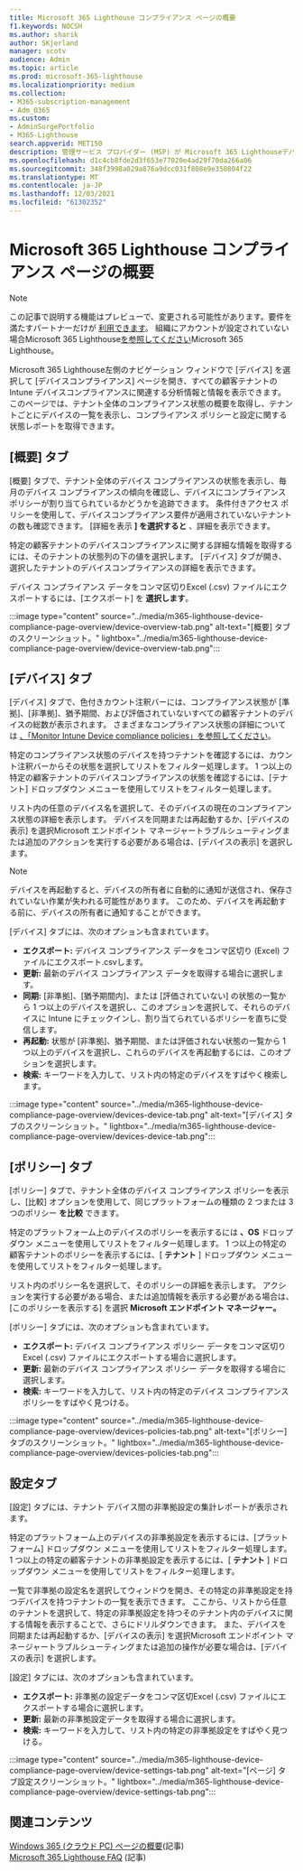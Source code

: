 ```yaml
---
title: Microsoft 365 Lighthouse コンプライアンス ページの概要
f1.keywords: NOCSH
ms.author: sharik
author: SKjerland
manager: scotv
audience: Admin
ms.topic: article
ms.prod: microsoft-365-lighthouse
ms.localizationpriority: medium
ms.collection:
- M365-subscription-management
- Adm_O365
ms.custom:
- AdminSurgePortfolio
- M365-Lighthouse
search.appverid: MET150
description: 管理サービス プロバイダー (MSP) が Microsoft 365 Lighthouseデバイスコンプライアンス ページについて説明します。
ms.openlocfilehash: d1c4cb8fde2d3f653e77020e4ad29f70da266a06
ms.sourcegitcommit: 348f3998a029a876a9dcc031f808e9e350804f22
ms.translationtype: MT
ms.contentlocale: ja-JP
ms.lasthandoff: 12/03/2021
ms.locfileid: "61302352"
---
```

# <a name="microsoft-365-lighthouse-device-compliance-page-overview"></a>Microsoft 365 Lighthouse コンプライアンス ページの概要

> [!NOTE]
> この記事で説明する機能はプレビューで、変更される可能性があります。要件を満たすパートナーだけが [利用できます](m365-lighthouse-requirements.md)。 組織にアカウントが設定されていない場合Microsoft 365 Lighthouse[を参照してください](m365-lighthouse-sign-up.md)Microsoft 365 Lighthouse。

Microsoft 365 Lighthouse左側のナビゲーション ウィンドウで [デバイス] を選択して [デバイスコンプライアンス] ページを開き、すべての顧客テナントの Intune デバイスコンプライアンスに関連する分析情報と情報を表示できます。 このページでは、テナント全体のコンプライアンス状態の概要を取得し、テナントごとにデバイスの一覧を表示し、コンプライアンス ポリシーと設定に関する状態レポートを取得できます。

## <a name="overview-tab"></a>[概要] タブ  
  
[概要] タブで、テナント全体のデバイス コンプライアンスの状態を表示し、毎月のデバイス コンプライアンスの傾向を確認し、デバイスにコンプライアンス ポリシーが割り当てられているかどうかを追跡できます。 条件付きアクセス ポリシーを使用して、デバイスコンプライアンス要件が適用されていないテナントの数も確認できます。 [詳細を表示 **] を選択すると** 、詳細を表示できます。

特定の顧客テナントのデバイスコンプライアンスに関する詳細な情報を取得するには、そのテナントの状態列の下の値を選択します。 [デバイス] タブが開き、選択したテナントのデバイスコンプライアンスの詳細を表示できます。

デバイス コンプライアンス データをコンマ区切りExcel (.csv) ファイルにエクスポートするには、[エクスポート] を **選択します**。

:::image type="content" source="../media/m365-lighthouse-device-compliance-page-overview/device-overview-tab.png" alt-text="[概要] タブのスクリーンショット。" lightbox="../media/m365-lighthouse-device-compliance-page-overview/device-overview-tab.png":::

## <a name="devices-tab"></a>[デバイス] タブ

[デバイス] タブで、色付きカウント注釈バーには、コンプライアンス状態が [準拠]、[非準拠]、猶予期間、および評価されていないすべての顧客テナントのデバイスの総数が表示されます。 さまざまなコンプライアンス状態の詳細については [、「Monitor Intune Device compliance policies」を参照してください](/mem/intune/protect/compliance-policy-monitor)。

特定のコンプライアンス状態のデバイスを持つテナントを確認するには、カウント注釈バーからその状態を選択してリストをフィルター処理します。 1 つ以上の特定の顧客テナントのデバイスコンプライアンスの状態を確認するには、[テナント] ドロップダウン メニューを使用してリストをフィルター処理します。

リスト内の任意のデバイス名を選択して、そのデバイスの現在のコンプライアンス状態の詳細を表示します。 デバイスを同期または再起動するか、[デバイスの表示] を選択Microsoft エンドポイント マネージャートラブルシューティングまたは追加のアクションを実行する必要がある場合は、[デバイスの表示] を選択します。

> [!NOTE]
> デバイスを再起動すると、デバイスの所有者に自動的に通知が送信され、保存されていない作業が失われる可能性があります。 このため、デバイスを再起動する前に、デバイスの所有者に通知することができます。

[デバイス] タブには、次のオプションも含まれています。

- **エクスポート:** デバイス コンプライアンス データをコンマ区切り (Excel) ファイルにエクスポート.csvします。
- **更新:** 最新のデバイス コンプライアンス データを取得する場合に選択します。
- **同期:** [非準拠]、[猶予期間内]、または [評価されていない] の状態の一覧から 1 つ以上のデバイスを選択し、このオプションを選択して、それらのデバイスに Intune にチェックインし、割り当てられているポリシーを直ちに受信します。
- **再起動:** 状態が [非準拠]、猶予期間、または評価されない状態の一覧から 1 つ以上のデバイスを選択し、これらのデバイスを再起動するには、このオプションを選択します。
- **検索:** キーワードを入力して、リスト内の特定のデバイスをすばやく検索します。
 
:::image type="content" source="../media/m365-lighthouse-device-compliance-page-overview/devices-device-tab.png" alt-text="[デバイス] タブのスクリーンショット。" lightbox="../media/m365-lighthouse-device-compliance-page-overview/devices-device-tab.png":::

## <a name="policies-tab"></a>[ポリシー] タブ

[ポリシー] タブで、テナント全体のデバイス コンプライアンス ポリシーを表示し、[比較] オプションを使用して、同じプラットフォームの種類の 2 つまたは 3 つのポリシー **を比較** できます。

特定のプラットフォーム上のデバイスのポリシーを表示するには **、OS** ドロップダウン メニューを使用してリストをフィルター処理します。 1 つ以上の特定の顧客テナントのポリシーを表示するには、[ **テナント** ] ドロップダウン メニューを使用してリストをフィルター処理します。

リスト内のポリシー名を選択して、そのポリシーの詳細を表示します。 アクションを実行する必要がある場合、または追加情報を表示する必要がある場合は、[このポリシーを表示する] を選択 **Microsoft エンドポイント マネージャー。**

[ポリシー] タブには、次のオプションも含まれています。

- **エクスポート:** デバイス コンプライアンス ポリシー データをコンマ区切りExcel (.csv) ファイルにエクスポートする場合に選択します。
- **更新:** 最新のデバイス コンプライアンス ポリシー データを取得する場合に選択します。
- **検索:** キーワードを入力して、リスト内の特定のデバイス コンプライアンス ポリシーをすばやく見つける。

:::image type="content" source="../media/m365-lighthouse-device-compliance-page-overview/devices-policies-tab.png" alt-text="[ポリシー] タブのスクリーンショット。" lightbox="../media/m365-lighthouse-device-compliance-page-overview/devices-policies-tab.png":::

## <a name="settings-tab"></a>設定タブ

[設定] タブには、テナント デバイス間の非準拠設定の集計レポートが表示されます。 

特定のプラットフォーム上のデバイスの非準拠設定を表示するには、[プラットフォーム] ドロップダウン メニューを使用してリストをフィルター処理します。 1 つ以上の特定の顧客テナントの非準拠設定を表示するには、[ **テナント** ] ドロップダウン メニューを使用してリストをフィルター処理します。

一覧で非準拠の設定名を選択してウィンドウを開き、その特定の非準拠設定を持つデバイスを持つテナントの一覧を表示できます。 ここから、リストから任意のテナントを選択して、特定の非準拠設定を持つそのテナント内のデバイスに関する情報を表示することで、さらにドリルダウンできます。 また、デバイスを同期または再起動するか、[デバイスの表示] を選択Microsoft エンドポイント マネージャートラブルシューティングまたは追加の操作が必要な場合は、[デバイスの表示] を選択します。

[設定] タブには、次のオプションも含まれています。

- **エクスポート:** 非準拠の設定データをコンマ区切Excel (.csv) ファイルにエクスポートする場合に選択します。
- **更新:** 最新の非準拠設定データを取得する場合に選択します。
- **検索:** キーワードを入力して、リスト内の特定の非準拠設定をすばやく見つける。

:::image type="content" source="../media/m365-lighthouse-device-compliance-page-overview/device-settings-tab.png" alt-text="[ページ] タブ設定スクリーンショット。" lightbox="../media/m365-lighthouse-device-compliance-page-overview/device-settings-tab.png":::

## <a name="related-content"></a>関連コンテンツ

[Windows 365 (クラウド PC) ページの概要](m365-lighthouse-win365-page-overview.md)(記事)\
[Microsoft 365 Lighthouse FAQ](m365-lighthouse-faq.yml) (記事)
